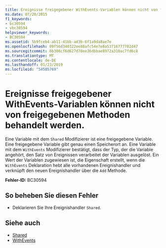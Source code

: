 ```yaml
---
title: Ereignisse freigegebener WithEvents-Variablen können nicht von freigegebenen Methoden behandelt werden.
ms.date: 07/20/2015
f1_keywords:
- bc30594
- vbc30594
helpviewer_keywords:
- BC30594
ms.assetid: 5b9fceb4-ab11-41bb-ad3b-6f1a9da8ae7e
ms.openlocfilehash: 09f56d340322ee88afc54e7e8a53716777782d47
ms.sourcegitcommit: 6b308cf6d627d78ee36dbbae8972a310ac7fd6c8
ms.translationtype: MT
ms.contentlocale: de-DE
ms.lasthandoff: 01/23/2019
ms.locfileid: "54505769"
---
```

# <a name="events-of-shared-withevents-variables-cannot-be-handled-by-non-shared-methods"></a>Ereignisse freigegebener WithEvents-Variablen können nicht von freigegebenen Methoden behandelt werden.
Eine Variable mit dem `Shared` Modifizierer ist eine freigegebene Variable. Eine freigegebene Variable gibt genau einen Speicherort an. Eine Variable mit dem `WithEvents` Modifizierer bestätigt, dass der Typ, der die Variable angehört, den Satz von Ereignissen verarbeitet der Variablen ausgelöst. Ein Wert der Variablen zugewiesen ist, die Eigenschaft erstellt, wenn die `WithEvents` Deklaration hebt alle vorhandenen Ereignishandler und verknüpft den neuen Ereignishandler über die `Add` Methode.  
  
 **Fehler-ID:** BC30594  
  
## <a name="to-correct-this-error"></a>So beheben Sie diesen Fehler  
  
-   Deklarieren Sie Ihre Ereignishandler `Shared`.  
  
## <a name="see-also"></a>Siehe auch
- [Shared](../../../visual-basic/language-reference/modifiers/shared.md)
- [WithEvents](../../../visual-basic/language-reference/modifiers/withevents.md)
